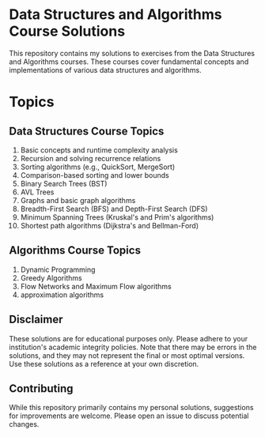 # Data Structures and Algorithms Course Solutions

This repository contains my solutions to exercises from the Data Structures and Algorithms courses. These courses cover fundamental concepts and implementations of various data structures and algorithms.

# Topics
## Data Structures Course Topics

1. Basic concepts and runtime complexity analysis
2. Recursion and solving recurrence relations
3. Sorting algorithms (e.g., QuickSort, MergeSort)
4. Comparison-based sorting and lower bounds
5. Binary Search Trees (BST)
6. AVL Trees
7. Graphs and basic graph algorithms
8. Breadth-First Search (BFS) and Depth-First Search (DFS)
9. Minimum Spanning Trees (Kruskal's and Prim's algorithms)
10. Shortest path algorithms (Dijkstra's and Bellman-Ford)

## Algorithms Course Topics

1. Dynamic Programming
2. Greedy Algorithms
3. Flow Networks and Maximum Flow algorithms
4. approximation algorithms


## Disclaimer

These solutions are for educational purposes only. Please adhere to your institution's academic integrity policies.
Note that there may be errors in the solutions, and they may not represent the final or most optimal versions. Use these solutions as a reference at your own discretion.


## Contributing

While this repository primarily contains my personal solutions, suggestions for improvements are welcome. Please open an issue to discuss potential changes.
